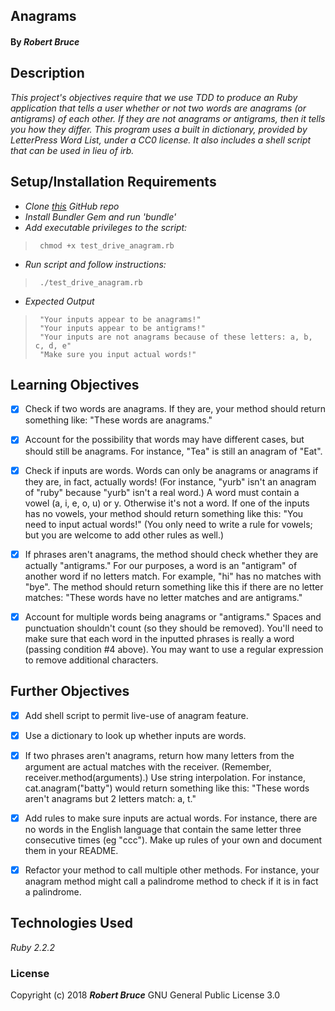## Anagrams

#### By _**Robert Bruce**_

## Description

_This project's objectives require that we use TDD to produce an Ruby application that tells a user whether or not two words are anagrams (or antigrams) of each other. If they are not anagrams or antigrams, then it tells you how they differ. This program uses a built in dictionary, provided by LetterPress Word List, under a CC0 license. It also includes a shell script that can be used in lieu of irb._

## Setup/Installation Requirements

* _Clone [this](https://github.com/entegral/Week-1-Ruby-Project.git) GitHub repo_
* _Install Bundler Gem and run 'bundle'_
* _Add executable privileges to the script:_
 >      chmod +x test_drive_anagram.rb
* _Run script and follow instructions:_
 >      ./test_drive_anagram.rb

* _Expected Output_
 >      "Your inputs appear to be anagrams!"
 >      "Your inputs appear to be antigrams!"
 >      "Your inputs are not anagrams because of these letters: a, b, c, d, e"
 >      "Make sure you input actual words!"

## Learning Objectives


- [x] Check if two words are anagrams. If they are, your method should return something like: "These words are anagrams."

- [x] Account for the possibility that words may have different cases, but should still be anagrams. For instance, "Tea" is still an anagram of "Eat".

- [x] Check if inputs are words. Words can only be anagrams or anagrams if they are, in fact, actually words! (For instance, "yurb" isn't an anagram of "ruby" because "yurb" isn't a real word.) A word must contain a vowel (a, i, e, o, u) or y. Otherwise it's not a word. If one of the inputs has no vowels, your method should return something like this: "You need to input actual words!" (You only need to write a rule for vowels; but you are welcome to add other rules as well.)

- [x] If phrases aren't anagrams, the method should check whether they are actually "antigrams." For our purposes, a word is an "antigram" of another word if no letters match. For example, "hi" has no matches with "bye". The method should return something like this if there are no letter matches: "These words have no letter matches and are antigrams."

- [x] Account for multiple words being anagrams or "antigrams." Spaces and punctuation shouldn't count (so they should be removed). You'll need to make sure that each word in the inputted phrases is really a word (passing condition #4 above). You may want to use a regular expression to remove additional characters.

## Further Objectives

- [x] Add shell script to permit live-use of anagram feature.

- [x] Use a dictionary to look up whether inputs are words.

- [x] If two phrases aren't anagrams, return how many letters from the argument are actual matches with the receiver. (Remember, receiver.method(arguments).) Use string interpolation. For instance, cat.anagram("batty") would return something like this: "These words aren't anagrams but 2 letters match: a, t."

- [x] Add rules to make sure inputs are actual words. For instance, there are no words in the English language that contain the same letter three consecutive times (eg "ccc"). Make up rules of your own and document them in your README.

- [x] Refactor your method to call multiple other methods. For instance, your anagram method might call a palindrome method to check if it is in fact a palindrome.


## Technologies Used
_Ruby 2.2.2_

### License
Copyright (c) 2018 **_Robert Bruce_** GNU General Public License 3.0

